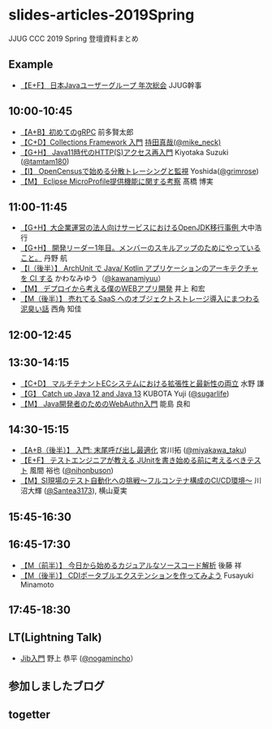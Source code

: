 # slides-articles-2019Spring
JJUG CCC 2019 Spring 登壇資料まとめ

## Example
- [【E+F】 日本Javaユーザーグループ 年次総会](https://ここにスライドURLを入れてね) JJUG幹事

## 10:00-10:45
- [【A+B】初めてのgRPC](https://speakerdeck.com/line_developers/starting-grpc) 前多賢太郎
- [【C+D】Collections Framework 入門](https://www.slideshare.net/mikeneck/jjugccc-2019-spring-collections-framework-jjug-jjugccc-cccc1) [持田真哉(@mike_neck)](https://twitter.com/mike_neck)
- [【G+H】 Java11時代のHTTP(S)アクセス再入門](https://www.slideshare.net/tamrin69/introduction-httpclient-on-java11) Kiyotaka Suzuki ([@tamtam180](https://twitter.com/tamtam180))
- [【I】 OpenCensusで始める分散トレーシングと監視](https://docs.google.com/presentation/d/e/2PACX-1vRotoqhMthVJ6fsAnYIAz04M_-W2HFG43Hc88IXRjlx2WI7z9HB6dGJyj6KhRv-iryz-FD5kxyA0vCr/pub?start=false&loop=false&delayms=3000) Yoshida([@grimrose](https://github.com/grimrose))
- [【M】 Eclipse MicroProfile提供機能に関する考察](https://github.com/jjug-ccc/slides-articles-2019Spring/blob/master/slide/m1a_EclipseMicroProfile.pdf) 髙橋 博実

## 11:00-11:45

- [【G+H】大企業運営の法人向けサービスにおけるOpenJDK移行事例 ](https://blog.fieldnotes.jp/entry/jjug-ccc-2019-spring) 大中浩行
- [【G+H】 開発リーダー1年目。メンバーのスキルアップのためにやっていること。](https://docs.google.com/presentation/d/1Xx5UPJkmy2dgzRloe8zaGGpEPWk1rhLiAMypK4TKRz8/edit?usp=sharing) 丹野 航
- [【I（後半）】 ArchUnit で Java/ Kotlin アプリケーションのアーキテクチャを CI する](https://speakerdeck.com/kawanamiyuu/jjug-ccc-2019-spring) かわなみゆう（[@kawanamiyuu](https://twitter.com/kawanamiyuu)）
- [【M】 デプロイから考える僕のWEBアプリ開発](https://speakerdeck.com/instreest/think-from-deployment) 井上 和宏
- [【M（後半）】 売れてる SaaS へのオブジェクトストレージ導入にまつわる泥臭い話](https://speakerdeck.com/westc/jjug-ccc-2019-spring) 西角 知佳

## 12:00-12:45


## 13:30-14:15

- [【C+D】 マルチテナントECシステムにおける拡張性と最新性の両立](https://www.slideshare.net/ssusera756b0/ec-146376859) 水野 謙
- [【G】 Catch up Java 12 and Java 13](https://www.slideshare.net/YujiKubota/catch-up-java-12-and-java-13) KUBOTA Yuji ([@sugarlife](https://twitter.com/sugarlife))
- [【M】 Java開発者のためのWebAuthn入門](https://speakerdeck.com/ynojima/webauthn-for-java-developers) 能島 良和

## 14:30-15:15

- [【A+B（後半）】 入門: 末尾呼び出し最適化](https://https://speakerdeck.com/miyakawataku/tail-call-elimination-intro) 宮川拓 ([@miyakawa\_taku](https://twitter.com/miyakawa_taku))
- [【E+F】 テストエンジニアが教える JUnitを書き始める前に考えるべきテスト](https://speakerdeck.com/nihonbuson/jjug-ccc-2019-spring) 風間 裕也 ([@nihonbuson](https://twitter.com/nihonbuson))
- [【M】SI現場のテスト自動化への挑戦〜フルコンテナ構成のCI/CD環境〜](https://www.slideshare.net/DaikiKawanuma/sicicd/DaikiKawanuma/sicicd) 川沼大輝 ([@Santea3173](https://twitter.com/Santea3173)), 横山夏実


## 15:45-16:30


## 16:45-17:30

- [【M（前半）】 今日から始めるカジュアルなソースコード解析](https://speakerdeck.com/akiragoto/jjug-ccc-2019-spring) 後藤 祥
- [【M（後半）】 CDIポータブルエクステンションを作ってみよう](https://speakerdeck.com/neverbird/cdipotaburuekusutensiyonwozuo-tutemiyou) Fusayuki Minamoto

## 17:45-18:30

## LT(Lightning Talk)
- [Jib入門](https://speakerdeck.com/nogamincho/jibru-men) 野上 恭平 ([@nogamincho](https://twitter.com/nogamincho)）

## 参加しましたブログ


## togetter

